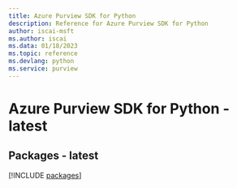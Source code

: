 ```yaml
---
title: Azure Purview SDK for Python
description: Reference for Azure Purview SDK for Python
author: iscai-msft
ms.author: iscai
ms.data: 01/18/2023
ms.topic: reference
ms.devlang: python
ms.service: purview
---
```

# Azure Purview SDK for Python - latest
## Packages - latest
[!INCLUDE [packages](purview-index.md)]